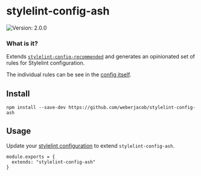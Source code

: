 # stylelint-config-ash
<img src="https://badgen.net/badge/version/2.0.0-/cyan?icon=github" alt="Version: 2.0.0"/>

### What is it?

Extends [`stylelint-config-recommended`](https://github.com/stylelint/stylelint-config-recommended) and generates an opinionated set of rules for Stylelint configuration.

The individual rules can be see in the [config itself](./index.js).

## Install
```
npm install --save-dev https://github.com/weberjacob/stylelint-config-ash
```

## Usage
Update your [stylelint configuration](https://stylelint.io/user-guide/configuration) to extend `stylelint-config-ash`.

```
module.exports = {
  extends: "stylelint-config-ash"
}
```